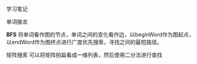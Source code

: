学习笔记

单词接龙

**BFS**
将单词看作图的节点，单词之间的变化看作边，以beginWord作为图起点，以endWord作为图终点进行广度优先搜索，寻找之间的最短路径。

矩阵搜索
可以将矩阵拍扁看成一维列表，然后使用二分法进行查找